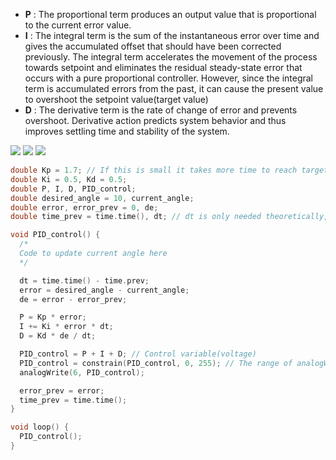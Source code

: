 * **P** : The proportional term produces an output value that is proportional to the current error value.
* **I** : The integral term is the sum of the instantaneous error over time and gives the accumulated offset that should have been corrected previously. 
The integral term accelerates the movement of the process towards setpoint and eliminates the residual steady-state error that occurs with a pure proportional controller. 
However, since the integral term is accumulated errors from the past, it can cause the present value to overshoot the setpoint value(target value)
* **D** : The derivative term is the rate of change of error and prevents overshoot. Derivative action predicts system behavior and thus improves settling time and 
stability of the system.

<img src="https://user-images.githubusercontent.com/67142421/148653901-3497dcdd-c0d1-4f1e-b59c-9adde9259e48.png">
<img src="https://user-images.githubusercontent.com/67142421/148654000-3df7e315-1842-421e-a38d-8ee38b75041f.png">
<img src="https://user-images.githubusercontent.com/67142421/148653837-4aafcccb-372d-4aa7-a78e-79ec43f2236f.png">

~~~C
double Kp = 1.7; // If this is small it takes more time to reach target, and if it's big overshoot the target.
double Ki = 0.5, Kd = 0.5;
double P, I, D, PID_control;
double desired_angle = 10, current_angle;
double error, error_prev = 0, de;
double time_prev = time.time(), dt; // dt is only needed theoretically, it is actually not needed in real life

void PID_control() {
  /*
  Code to update current angle here
  */ 

  dt = time.time() - time.prev; 
  error = desired_angle - current_angle;
  de = error - error_prev;

  P = Kp * error;
  I += Ki * error * dt;
  D = Kd * de / dt;

  PID_control = P + I + D; // Control variable(voltage)
  PID_control = constrain(PID_control, 0, 255); // The range of analogWrite() is 1 byte(255)
  analogWrite(6, PID_control);

  error_prev = error;
  time_prev = time.time();
}

void loop() {
  PID_control();
}
~~~
